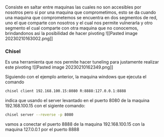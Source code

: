 Consiste en saltar entre maquinas las cuales no son accesibles por nosotros pero si por una maquina que comprometimos, esto se da cuando una maquina que comprometemos se encuentra en dos segmentos de red, uno el que comparte con nosotros y el cual nos permite vulnerarla y otro  segmento el cual comparte con otra maquina que no conocemos, brindandonos asi la posibilidad de hacer pivoting
![[Pasted image 20230210163002.png]]
### Chisel
Es una herramienta que nos permite hacer tuneling para justamente realizar este pivoting
![[Pasted image 20230210162349.png]]

Siguiendo con el ejemplo anterior, la maquina windows que ejecuta el comando 
```bash
chisel client 192.168.100.15:8080 R:8888:127.0.0.1:8888
```
indica que usando el server levantado en el puerto 8080 de la maquina 192.168.100.15 con el sigiente comando:
```bash
chisel server --reverse -p 8080
```
vamos a conectar el puerto 8888 de la maquina 192.168.100.15 con la maquina 127.0.0.1 por el puerto 8888
